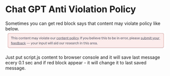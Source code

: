 # Chat GPT Anti Violation Policy
Sometimes you can get red block says that content may violate policy like below.
![Screenshot](error.jpg)

Just put script.js content to browser console and it will save last message ecery 0.1 sec and if red block appear - it will change it to last saved message.
